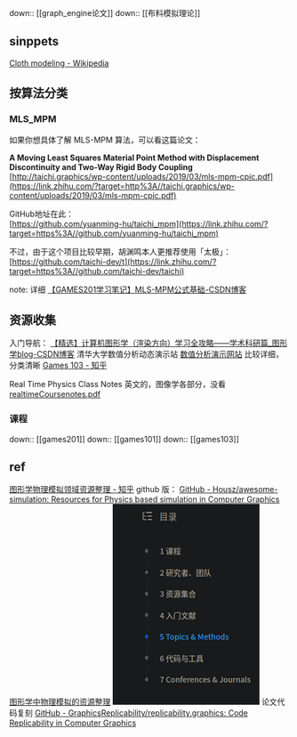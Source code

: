 
down:: [[graph_engine论文]]
down:: [[布料模拟理论]]

## sinppets
[Cloth modeling - Wikipedia](https://en.wikipedia.org/wiki/Cloth_modeling)

## 按算法分类

### MLS_MPM
如果你想具体了解 MLS-MPM 算法，可以看这篇论文：

**A Moving Least Squares Material Point Method with Displacement Discontinuity and Two-Way Rigid Body Coupling**  
[http://taichi.graphics/wp-content/uploads/2019/03/mls-mpm-cpic.pdf](https://link.zhihu.com/?target=http%3A//taichi.graphics/wp-content/uploads/2019/03/mls-mpm-cpic.pdf)

GitHub地址在此：  
[https://github.com/yuanming-hu/taichi_mpm](https://link.zhihu.com/?target=https%3A//github.com/yuanming-hu/taichi_mpm)

不过，由于这个项目比较早期，胡渊鸣本人更推荐使用「太极」：  
[https://github.com/taichi-dev/t](https://link.zhihu.com/?target=https%3A//github.com/taichi-dev/taichi)

note: 详细
[【GAMES201学习笔记】MLS-MPM公式基础-CSDN博客](https://blog.csdn.net/weixin_44423708/article/details/118755150)
## 资源收集
入门导航：
[【精选】计算机图形学（渲染方向）学习全攻略——学术科研篇\_图形学blog-CSDN博客](https://blog.csdn.net/tiao_god/article/details/111146313)
清华大学数值分析动态演示站
[数值分析演示网站](http://numbda.cs.tsinghua.edu.cn/~yuwj/numweb/index.html#ordinary)
比较详细，分类清晰
[Games 103 - 知乎](https://www.zhihu.com/column/c_1481545880260513792)

Real Time Physics Class Notes 英文的，图像学各部分，没看
[realtimeCoursenotes.pdf](https://matthias-research.github.io/pages/publications/realtimeCoursenotes.pdf)
### 课程
down:: [[games201]]
down:: [[games101]]
down:: [[games103]]
## ref
[图形学物理模拟领域资源整理 - 知乎](https://zhuanlan.zhihu.com/p/444931303?utm_id=0)
github 版：
[GitHub - Housz/awesome-simulation: Resources for Physics based simulation in Computer Graphics 图形学中物理模拟的资源整理](https://github.com/Housz/awesome-simulation)
 ![200](https://raw.githubusercontent.com/acdefg/cdn/main/obsidian/202402261142077.png)
 论文代码复刻
[GitHub - GraphicsReplicability/replicability.graphics: Code Replicability in Computer Graphics](https://github.com/GraphicsReplicability/replicability.graphics)
